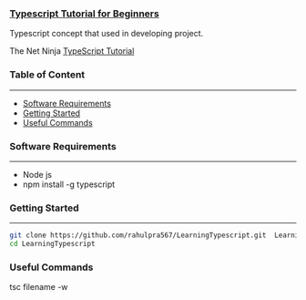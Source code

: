 ### [Typescript Tutorial for Beginners](https://github.com/rahulpra567/LearningTypescript)
 
 Typescript concept that used in developing project.
 
 
The Net Ninja [TypeScript Tutorial](https://www.youtube.com/watch?v=2pZmKW9-I_k&list=PL4cUxeGkcC9gUgr39Q_yD6v-bSyMwKPUI)
 ### Table of Content
 <hr>
 
 - [Software Requirements](#software-requirements)
 - [Getting Started](#getting-started)
 - [Useful Commands](#useful-commands)


 ### Software Requirements
 <hr>
 <ul>
  <li>Node js</li>
  <li>npm install -g typescript</li>
 </ul>
 
 ### Getting Started
 <hr/>
 
```bash
git clone https://github.com/rahulpra567/LearningTypescript.git  LearningTypescript
cd LearningTypescript
```

### Useful Commands
tsc filename -w

